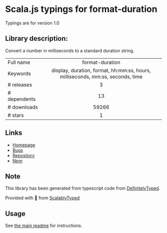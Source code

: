 
# Scala.js typings for format-duration

Typings are for version 1.0

## Library description:
Convert a number in milliseconds to a standard duration string.

|                    |                 |
| ------------------ | :-------------: |
| Full name          | format-duration |
| Keywords           | display, duration, format, hh:mm:ss, hours, milliseconds, mm:ss, seconds, time |
| # releases         | 3 |
| # dependents       | 13 |
| # downloads        | 59266 |
| # stars            | 1 |

## Links
- [Homepage](https://github.com/hypermodules/format-duration)
- [Bugs](https://github.com/hypermodules/format-duration/issues)
- [Repository](https://github.com/hypermodules/format-duration)
- [Npm](https://www.npmjs.com/package/format-duration)
    


## Note
This library has been generated from typescript code from [DefinitelyTyped](https://definitelytyped.org).

Provided with :purple_heart: from [ScalablyTyped](https://github.com/oyvindberg/ScalablyTyped)

## Usage
See [the main readme](../../readme.md) for instructions.


